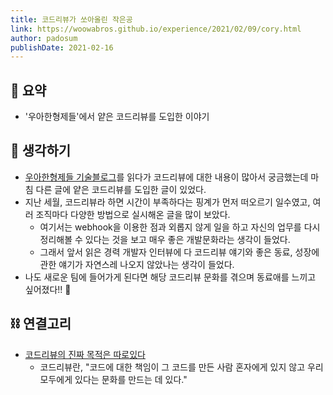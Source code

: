 ```yaml
---
title: 코드리뷰가 쏘아올린 작은공
link: https://woowabros.github.io/experience/2021/02/09/cory.html
author: padosum
publishDate: 2021-02-16
---
```

## 📝 요약 
- '우아한형제들'에서 얕은 코드리뷰를 도입한 이야기  


## 🤔 생각하기 
- [우아한형제들 기술블로그](https://woowabros.github.io/interview/2021/02/16/2021-interview.html)를 읽다가 코드리뷰에 대한 내용이 많아서 궁금했는데 마침 다른 글에 얕은 코드리뷰를 도입한 글이 있었다.  
- 지난 세월, 코드리뷰라 하면 시간이 부족하다는 핑계가 먼저 떠오르기 일수였고, 여러 조직마다 다양한 방법으로 실시해온 글을 많이 보았다.  
  - 여기서는 webhook을 이용한 점과 외롭지 않게 일을 하고 자신의 업무를 다시 정리해볼 수 있다는 것을 보고 매우 좋은 개발문화라는 생각이 들었다.  
  - 그래서 앞서 읽은 경력 개발자 인터뷰에 다 코드리뷰 얘기와 좋은 동료, 성장에 관한 얘기가 자연스레 나오지 않았나는 생각이 들었다.  
- 나도 새로운 팀에 들어가게 된다면 해당 코드리뷰 문화를 겪으며 동료애를 느끼고 싶어졌다!! 🤩   

## ⛓ 연결고리  
- [코드리뷰의 진짜 목적은 따로있다](../Dev/important-purpose-of-codereview)
  - 코드리뷰란, "코드에 대한 책임이 그 코드를 만든 사람 혼자에게 있지 않고 우리 모두에게 있다는 문화를 만드는 데 있다."